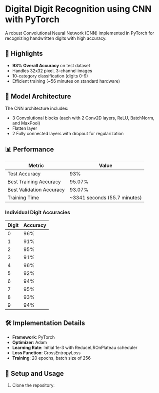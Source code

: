 # Digital Digit Recognition using CNN with PyTorch

A robust Convolutional Neural Network (CNN) implemented in PyTorch for recognizing handwritten digits with high accuracy.

## 🚀 Highlights

- **93% Overall Accuracy** on test dataset
- Handles 32x32 pixel, 3-channel images
- 10-category classification (digits 0-9)
- Efficient training (~56 minutes on standard hardware)

## 🧠 Model Architecture

The CNN architecture includes:

- 3 Convolutional blocks (each with 2 Conv2D layers, ReLU, BatchNorm, and MaxPool)
- Flatten layer
- 2 Fully connected layers with dropout for regularization

## 📊 Performance

| Metric | Value |
|--------|-------|
| Test Accuracy | 93% |
| Best Training Accuracy | 95.07% |
| Best Validation Accuracy | 93.07% |
| Training Time | ~3341 seconds (55.7 minutes) |

### Individual Digit Accuracies

| Digit | Accuracy |
|-------|----------|
| 0 | 96% |
| 1 | 91% |
| 2 | 95% |
| 3 | 91% |
| 4 | 96% |
| 5 | 92% |
| 6 | 94% |
| 7 | 95% |
| 8 | 93% |
| 9 | 94% |

## 🛠️ Implementation Details

- **Framework**: PyTorch
- **Optimizer**: Adam
- **Learning Rate**: Initial 1e-3 with ReduceLROnPlateau scheduler
- **Loss Function**: CrossEntropyLoss
- **Training**: 20 epochs, batch size of 256

## 🔧 Setup and Usage

1. Clone the repository:
